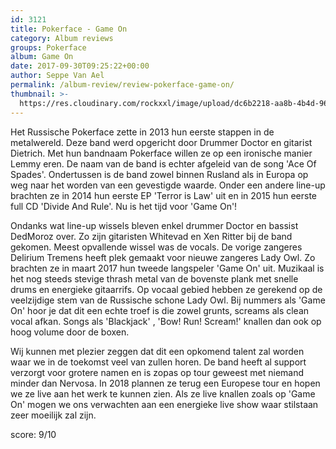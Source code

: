 ```yaml
---
id: 3121
title: Pokerface - Game On
category: Album reviews
groups: Pokerface
album: Game On
date: 2017-09-30T09:25:22+00:00
author: Seppe Van Ael
permalink: /album-review/review-pokerface-game-on/
thumbnail: >-
  https://res.cloudinary.com/rockxxl/image/upload/dc6b2218-aa8b-4b4d-96f7-b09bec4fb181.jpg
---
```

Het Russische Pokerface zette in 2013 hun eerste stappen in de metalwereld. Deze band werd opgericht door Drummer Doctor en gitarist Dietrich. Met hun bandnaam Pokerface willen ze op een ironische manier Lemmy eren. De naam van de band is echter afgeleid van de song 'Ace Of Spades'. Ondertussen is de band zowel binnen Rusland als in Europa op weg naar het worden van een gevestigde waarde. Onder een andere line-up brachten ze in 2014 hun eerste EP 'Terror is Law' uit en in 2015 hun eerste full CD 'Divide And Rule'. Nu is het tijd voor 'Game On'!

Ondanks wat line-up wissels bleven enkel drummer Doctor en bassist DedMoroz over. Zo zijn gitaristen Whitevad en Xen Ritter bij de band gekomen. Meest opvallende wissel was de vocals. De vorige zangeres Delirium Tremens heeft plek gemaakt voor nieuwe zangeres Lady Owl. Zo brachten ze in maart 2017 hun tweede langspeler 'Game On' uit. Muzikaal is het nog steeds stevige thrash metal van de bovenste plank met snelle drums en energieke gitaarrifs. Op vocaal gebied hebben ze gerekend op de veelzijdige stem van de Russische schone Lady Owl. Bij nummers als 'Game On' hoor je dat dit een echte troef is die zowel grunts, screams als clean vocal afkan. Songs als 'Blackjack' , 'Bow! Run! Scream!' knallen dan ook op hoog volume door de boxen.

Wij kunnen met plezier zeggen dat dit een opkomend talent zal worden waar we in de toekomst veel van zullen horen. De band heeft al support verzorgt voor grotere namen en is zopas op tour geweest met niemand minder dan Nervosa. In 2018 plannen ze terug een Europese tour en hopen we ze live aan het werk te kunnen zien. Als ze live knallen zoals op 'Game On' mogen we ons verwachten aan een energieke live show waar stilstaan zeer moeilijk zal zijn.

score: 9/10
